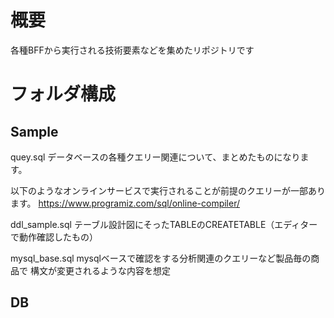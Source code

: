 # 概要

各種BFFから実行される技術要素などを集めたリポジトリです



# フォルダ構成


## Sample
quey.sql データベースの各種クエリー関連について、まとめたものになります。

以下のようなオンラインサービスで実行されることが前提のクエリーが一部あります。
https://www.programiz.com/sql/online-compiler/

ddl_sample.sql
テーブル設計図にそったTABLEのCREATETABLE（エディターで動作確認したもの）

mysql_base.sql
mysqlベースで確認をする分析関連のクエリーなど製品毎の商品で
構文が変更されるような内容を想定

## DB


